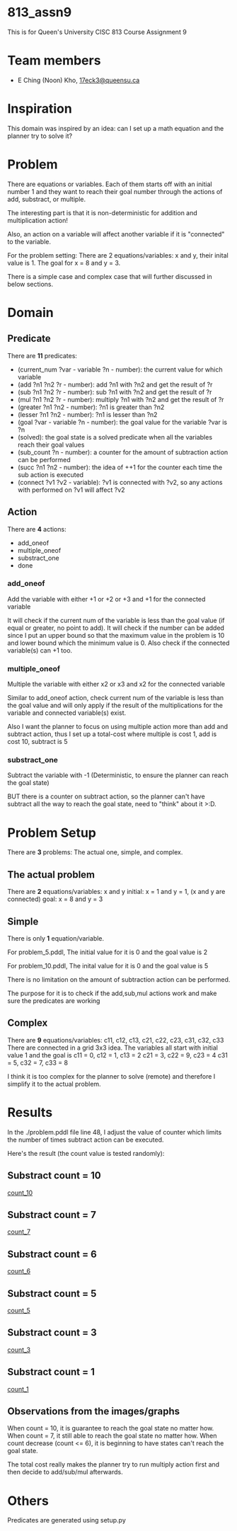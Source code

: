 # 813_assn9
This is for Queen's University CISC 813 Course Assignment 9

# Team members
- E Ching (Noon) Kho, 17eck3@queensu.ca

# Inspiration
This domain was inspired by an idea: can I set up a math equation and the planner try to solve it?

# Problem
There are equations or variables. Each of them starts off with an initial number 1 and they want to reach their goal number through the actions of add, substract, or multiple.

The interesting part is that it is non-deterministic for addition and multiplication action!

Also, an action on a variable will affect another variable if it is "connected" to the variable. 

For the problem setting:
There are 2 equations/variables: x and y, their inital value is 1. 
The goal for x = 8 and y = 3.

There is a simple case and complex case that will further discussed in below sections.

# Domain
## Predicate
There are **11** predicates:
- (current_num ?var - variable ?n - number): the current value for which variable
- (add ?n1 ?n2 ?r - number): add ?n1 with ?n2 and get the result of ?r
- (sub ?n1 ?n2 ?r - number): sub ?n1 with ?n2 and get the result of ?r
- (mul ?n1 ?n2 ?r - number): multiply ?n1 with ?n2 and get the result of ?r
- (greater ?n1 ?n2 - number): ?n1 is greater than ?n2
- (lesser ?n1 ?n2 - number): ?n1 is lesser than ?n2
- (goal ?var - variable ?n - number): the goal value for the variable ?var is ?n
- (solved): the goal state is a solved predicate when all the variables reach their goal values
- (sub_count ?n - number): a counter for the amount of subtraction action can be performed
- (succ ?n1 ?n2 - number): the idea of ++1 for the counter each time the sub action is executed
- (connect ?v1 ?v2 - variable): ?v1 is connected with ?v2, so any actions with performed on ?v1 will affect ?v2

## Action
There are **4** actions:
- add_oneof
- multiple_oneof
- substract_one
- done

### add_oneof
Add the variable with either +1 or +2 or +3 and +1 for the connected variable

It will check if the current num of the variable is less than the goal value (if equal or greater, no point to add). It will check if the number can be added since I put an upper bound so that the maximum value in the problem is 10 and lower bound which the minimum value is 0. Also check if the connected variable(s) can +1 too.

### multiple_oneof
Multiple the variable with either x2 or x3 and x2 for the connected variable

Similar to add_oneof action, check current num of the variable is less than the goal value and will only apply if the result of the multiplications for the variable and connected variable(s) exist.

Also I want the planner to focus on using multiple action more than add and subtract action, thus I set up a total-cost where multiple is cost 1, add is cost 10, subtract is 5

### substract_one
Subtract the variable with -1 (Deterministic, to ensure the planner can reach the goal state)

BUT there is a counter on subtract action, so the planner can't have subtract all the way to reach the goal state, need to "think" about it >:D.

# Problem Setup
There are **3** problems: The actual one, simple, and complex.

## The actual problem
There are **2** equations/variables: x and y
initial: x = 1 and y = 1, (x and y are connected)
goal: x = 8 and y = 3 

## Simple
There is only **1** equation/variable.

For problem_5.pddl,
The initial value for it is 0 and the goal value is 2

For problem_10.pddl,
The inital value for it is 0 and the goal value is 5

There is no limitation on the amount of subtraction action can be performed.

The purpose for it is to check if the add,sub,mul actions work and make sure the predicates are working

## Complex
There are **9** equations/variables: c11, c12, c13, c21, c22, c23, c31, c32, c33
There are connected in a grid 3x3 idea.
The variables all start with initial value 1 and the goal is
c11 = 0, c12 = 1, c13 = 2
c21 = 3, c22 = 9, c23 = 4
c31 = 5, c32 = 7, c33 = 8

I think it is too complex for the planner to solve (remote) and therefore I simplify it to the actual problem.

# Results
In the ./problem.pddl file line 48, I adjust the value of counter which limits the number of times subtract action can be executed.

Here's the result (the count value is tested randomly):
## Substract count = 10
[count_10](images/g_10.png)
## Substract count = 7
[count_7](images/g_7.png)
## Substract count = 6
[count_6](images/g_6.png)
## Substract count = 5
[count_5](images/g_5.png)
## Substract count = 3
[count_3](images/g_3.png)
## Substract count = 1
[count_1](images/g_1.png)

## Observations from the images/graphs
When count = 10, it is guarantee to reach the goal state no matter how.
When count = 7, it still able to reach the goal state no matter how.
When count decrease (count <= 6), it is beginning to have states can't reach the goal state.

The total cost really makes the planner try to run multiply action first and then decide to add/sub/mul afterwards.

# Others
Predicates are generated using setup.py
